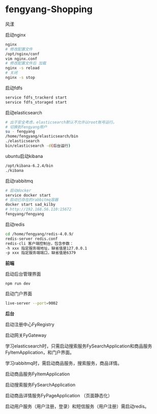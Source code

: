 # fengyang-Shopping
风漾

启动nginx

```sh
nginx
# 修改配置文件
/opt/nginx/conf
vim nginx.conf
# 修改配置文件后 加载
nginx -s reload
# 关闭
nginx -s stop
```

启动fdfs

```sh
service fdfs_trackerd start
service fdfs_storaged start
```

启动elasticsearch

```sh
# 出于安全考虑，elasticsearch默认不允许以root账号运行。
# 切换到fengyang用户
su - fengyang 
/home/fengyang/elasticsearch/bin
./elasticsearch
bin/elasticsearch -d(后台运行)
```

ubuntu启动kibana

```sh
/opt/kibana-6.2.4/bin
./kibana
```

启动rabbitmq

```sh
# 启动docker
service docker start
# 启动已存在的rabbitmq容器
docker start sad_kilby
# http://192.168.56.110:15672
fengyang/fengyang
```

启动redis

```sh
cd /home/fengyang/redis-4.0.9/
redis-server redis.conf
redis-cli 客户端控制台，包含参数：
-h xxx 指定服务端地址，缺省值是127.0.0.1
-p xxx 指定服务端端口，缺省值是6379
```



**前端**

启动后台管理界面

```shell
npm run dev
```

启动门户界面

```sh
live-server --port=9002
```



**后台**

启动注册中心FyRegistry

启动网关FyGateway

学习elasticsearch时，只需启动搜索服务FySearchApplication和商品服务FyItemApplication，和门户界面。

学习rabbitmq时，需启动商品服务，搜索服务，商品详情。



启动商品服务FyItemApplication

启动搜索服务FySearchApplication

启动商品详情服务FyPageApplication （页面静态化）



启动用户服务（用户注册，登录）和短信服务（用户注册）需启动redis。

